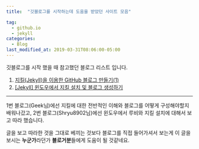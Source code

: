 ```yaml
---
title:  "깃블로그를 시작하는데 도움을 받았던 사이트 모음"

tag:
  - github.io
  - jekyll
categories:
  - Blog
last_modified_at: 2019-03-31T08:06:00-05:00
---
```

깃블로그를 시작 했을 때 참고했던 블로그 리스트 입니다.  
1. [지킬(Jekyll)을 이용한 GitHub 블로그 만들기(1)](https://geeksvoyage.com/raspberry%20pi/jekyll-for-pi/)
2. [[Jekyll] 윈도우에서 지킬 설치 및 블로그 생성하기](https://shryu8902.github.io/_posts/2018-06-22-jekyll-on-windows/)

---
1번 블로그(Geek님)에선 지킬에 대한 전반적인 이해와 블로그를 어떻게 구성해야할지 배워나갔고, 2번 블로그(Shryu8902님)에선 윈도우에서 루비와 지킬 설치에 대해서 보고 따라 했습니다. 

글을 보고 따라한 것을 그대로 베끼는 것보다 블로그를 직접 들어가셔서 보는게 이 글을 보시는 **누군가**라던가 **블로거분**들에게 도움이 될 것같네요.  